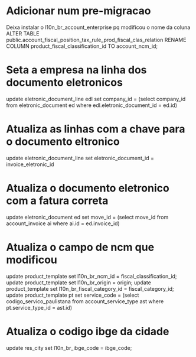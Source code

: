 


# Adicionar num pre-migracao
Deixa instalar o l10n_br_account_enterprise pq modificou o nome da coluna
ALTER TABLE public.account_fiscal_position_tax_rule_prod_fiscal_clas_relation RENAME COLUMN product_fiscal_classification_id TO account_ncm_id;


# Seta a empresa na linha dos documento eletronicos
update eletronic_document_line edl set company_id = (select company_id from eletronic_document ed where edl.eletronic_document_id = ed.id)

# Atualiza as linhas com a chave para o documento eltronico
update eletronic_document_line set eletronic_document_id = invoice_eletronic_id 

# Atualiza o documento eletronico com a fatura correta
update eletronic_document ed set move_id = (select move_id from account_invoice ai where ai.id = ed.invoice_id)

# Atualiza o campo de ncm que modificou
update product_template set l10n_br_ncm_id  = fiscal_classification_id;
update product_template set l10n_br_origin = origin;
update product_template set l10n_br_fiscal_category_id = fiscal_category_id;
update product_template pt set service_code = (select codigo_servico_paulistana from account_service_type ast where pt.service_type_id = ast.id)


# Atualiza o codigo ibge da cidade
update res_city set l10n_br_ibge_code = ibge_code;
